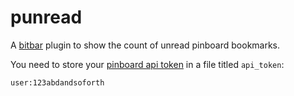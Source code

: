 # punread

A [bitbar](https://github.com/matryer/bitbar) plugin to show the count of unread pinboard bookmarks.

You need to store your [pinboard api token](https://pinboard.in/settings/password) in a file titled `api_token`:

```bash
user:123abdandsoforth
```
